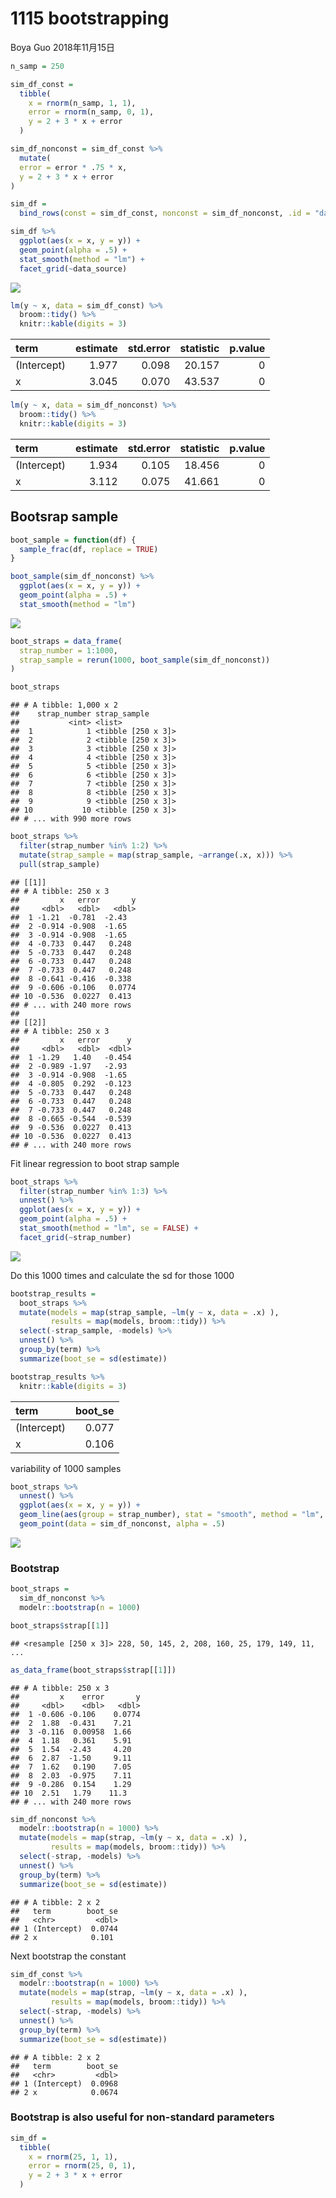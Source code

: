 1115 bootstrapping
================
Boya Guo
2018年11月15日

``` r
n_samp = 250

sim_df_const = 
  tibble(
    x = rnorm(n_samp, 1, 1),
    error = rnorm(n_samp, 0, 1),
    y = 2 + 3 * x + error
  )

sim_df_nonconst = sim_df_const %>% 
  mutate(
  error = error * .75 * x,
  y = 2 + 3 * x + error
)
```

``` r
sim_df = 
  bind_rows(const = sim_df_const, nonconst = sim_df_nonconst, .id = "data_source") 

sim_df %>% 
  ggplot(aes(x = x, y = y)) + 
  geom_point(alpha = .5) +
  stat_smooth(method = "lm") +
  facet_grid(~data_source) 
```

![](bootstrapping_files/figure-markdown_github/unnamed-chunk-2-1.png)

``` r
lm(y ~ x, data = sim_df_const) %>% 
  broom::tidy() %>% 
  knitr::kable(digits = 3)
```

| term        |  estimate|  std.error|  statistic|  p.value|
|:------------|---------:|----------:|----------:|--------:|
| (Intercept) |     1.977|      0.098|     20.157|        0|
| x           |     3.045|      0.070|     43.537|        0|

``` r
lm(y ~ x, data = sim_df_nonconst) %>% 
  broom::tidy() %>% 
  knitr::kable(digits = 3)
```

| term        |  estimate|  std.error|  statistic|  p.value|
|:------------|---------:|----------:|----------:|--------:|
| (Intercept) |     1.934|      0.105|     18.456|        0|
| x           |     3.112|      0.075|     41.661|        0|

Bootsrap sample
---------------

``` r
boot_sample = function(df) {
  sample_frac(df, replace = TRUE)
}
```

``` r
boot_sample(sim_df_nonconst) %>% 
  ggplot(aes(x = x, y = y)) + 
  geom_point(alpha = .5) +
  stat_smooth(method = "lm")
```

![](bootstrapping_files/figure-markdown_github/unnamed-chunk-6-1.png)

``` r
boot_straps = data_frame(
  strap_number = 1:1000,
  strap_sample = rerun(1000, boot_sample(sim_df_nonconst))
)

boot_straps
```

    ## # A tibble: 1,000 x 2
    ##    strap_number strap_sample      
    ##           <int> <list>            
    ##  1            1 <tibble [250 x 3]>
    ##  2            2 <tibble [250 x 3]>
    ##  3            3 <tibble [250 x 3]>
    ##  4            4 <tibble [250 x 3]>
    ##  5            5 <tibble [250 x 3]>
    ##  6            6 <tibble [250 x 3]>
    ##  7            7 <tibble [250 x 3]>
    ##  8            8 <tibble [250 x 3]>
    ##  9            9 <tibble [250 x 3]>
    ## 10           10 <tibble [250 x 3]>
    ## # ... with 990 more rows

``` r
boot_straps %>% 
  filter(strap_number %in% 1:2) %>% 
  mutate(strap_sample = map(strap_sample, ~arrange(.x, x))) %>% 
  pull(strap_sample)
```

    ## [[1]]
    ## # A tibble: 250 x 3
    ##         x   error       y
    ##     <dbl>   <dbl>   <dbl>
    ##  1 -1.21  -0.781  -2.43  
    ##  2 -0.914 -0.908  -1.65  
    ##  3 -0.914 -0.908  -1.65  
    ##  4 -0.733  0.447   0.248 
    ##  5 -0.733  0.447   0.248 
    ##  6 -0.733  0.447   0.248 
    ##  7 -0.733  0.447   0.248 
    ##  8 -0.641 -0.416  -0.338 
    ##  9 -0.606 -0.106   0.0774
    ## 10 -0.536  0.0227  0.413 
    ## # ... with 240 more rows
    ## 
    ## [[2]]
    ## # A tibble: 250 x 3
    ##         x   error      y
    ##     <dbl>   <dbl>  <dbl>
    ##  1 -1.29   1.40   -0.454
    ##  2 -0.989 -1.97   -2.93 
    ##  3 -0.914 -0.908  -1.65 
    ##  4 -0.805  0.292  -0.123
    ##  5 -0.733  0.447   0.248
    ##  6 -0.733  0.447   0.248
    ##  7 -0.733  0.447   0.248
    ##  8 -0.665 -0.544  -0.539
    ##  9 -0.536  0.0227  0.413
    ## 10 -0.536  0.0227  0.413
    ## # ... with 240 more rows

Fit linear regression to boot strap sample

``` r
boot_straps %>% 
  filter(strap_number %in% 1:3) %>% 
  unnest() %>% 
  ggplot(aes(x = x, y = y)) + 
  geom_point(alpha = .5) +
  stat_smooth(method = "lm", se = FALSE) +
  facet_grid(~strap_number) 
```

![](bootstrapping_files/figure-markdown_github/unnamed-chunk-9-1.png)

Do this 1000 times and calculate the sd for those 1000

``` r
bootstrap_results = 
  boot_straps %>% 
  mutate(models = map(strap_sample, ~lm(y ~ x, data = .x) ),
         results = map(models, broom::tidy)) %>% 
  select(-strap_sample, -models) %>% 
  unnest() %>% 
  group_by(term) %>% 
  summarize(boot_se = sd(estimate))

bootstrap_results %>% 
  knitr::kable(digits = 3)
```

| term        |  boot\_se|
|:------------|---------:|
| (Intercept) |     0.077|
| x           |     0.106|

variability of 1000 samples

``` r
boot_straps %>% 
  unnest() %>% 
  ggplot(aes(x = x, y = y)) + 
  geom_line(aes(group = strap_number), stat = "smooth", method = "lm", se = FALSE, alpha = .1, color = "blue") +
  geom_point(data = sim_df_nonconst, alpha = .5)
```

![](bootstrapping_files/figure-markdown_github/unnamed-chunk-11-1.png)

### Bootstrap

``` r
boot_straps = 
  sim_df_nonconst %>% 
  modelr::bootstrap(n = 1000)

boot_straps$strap[[1]]
```

    ## <resample [250 x 3]> 228, 50, 145, 2, 208, 160, 25, 179, 149, 11, ...

``` r
as_data_frame(boot_straps$strap[[1]])
```

    ## # A tibble: 250 x 3
    ##         x    error       y
    ##     <dbl>    <dbl>   <dbl>
    ##  1 -0.606 -0.106    0.0774
    ##  2  1.88  -0.431    7.21  
    ##  3 -0.116  0.00958  1.66  
    ##  4  1.18   0.361    5.91  
    ##  5  1.54  -2.43     4.20  
    ##  6  2.87  -1.50     9.11  
    ##  7  1.62   0.190    7.05  
    ##  8  2.03  -0.975    7.11  
    ##  9 -0.286  0.154    1.29  
    ## 10  2.51   1.79    11.3   
    ## # ... with 240 more rows

``` r
sim_df_nonconst %>% 
  modelr::bootstrap(n = 1000) %>% 
  mutate(models = map(strap, ~lm(y ~ x, data = .x) ),
         results = map(models, broom::tidy)) %>% 
  select(-strap, -models) %>% 
  unnest() %>% 
  group_by(term) %>% 
  summarize(boot_se = sd(estimate))
```

    ## # A tibble: 2 x 2
    ##   term        boot_se
    ##   <chr>         <dbl>
    ## 1 (Intercept)  0.0744
    ## 2 x            0.101

Next bootstrap the constant

``` r
sim_df_const %>% 
  modelr::bootstrap(n = 1000) %>% 
  mutate(models = map(strap, ~lm(y ~ x, data = .x) ),
         results = map(models, broom::tidy)) %>% 
  select(-strap, -models) %>% 
  unnest() %>% 
  group_by(term) %>% 
  summarize(boot_se = sd(estimate))
```

    ## # A tibble: 2 x 2
    ##   term        boot_se
    ##   <chr>         <dbl>
    ## 1 (Intercept)  0.0968
    ## 2 x            0.0674

### Bootstrap is also useful for non-standard parameters

``` r
sim_df = 
  tibble(
    x = rnorm(25, 1, 1),
    error = rnorm(25, 0, 1),
    y = 2 + 3 * x + error
  )
```
